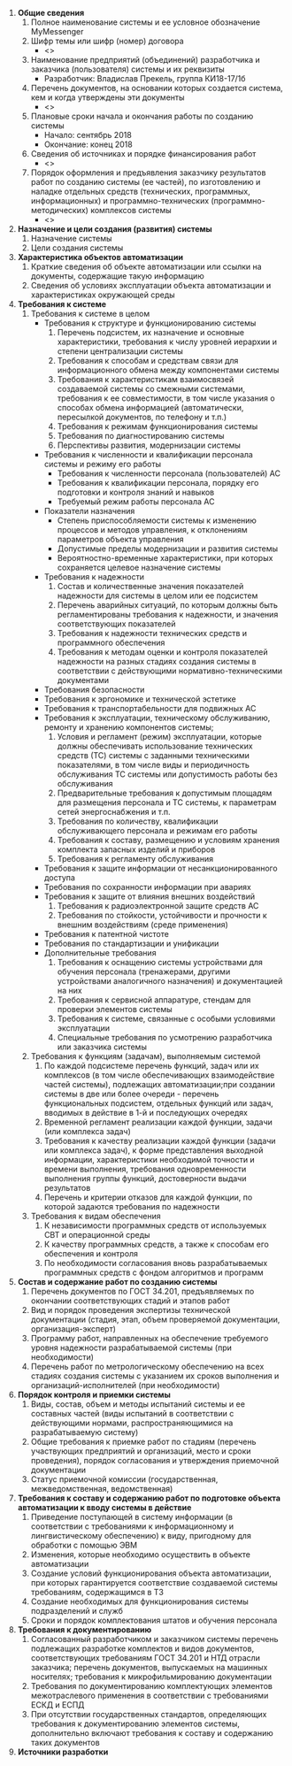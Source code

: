 1. **Общие сведения**
    1. Полное наименование системы и ее условное обозначение
    MyMessenger
    2. Шифр темы или шифр (номер) договора
        - <>
    3. Наименование предприятий (объединений) разработчика и заказчика (пользователя) системы и их реквизиты
        - Разработчик: Владислав Прекель, группа КИ18-17/1б
    4. Перечень документов, на основании которых создается система, кем и когда утверждены эти документы
        - <>
    5. Плановые сроки начала и окончания работы по созданию системы
        - Начало: сентябрь 2018
        - Окончание: конец 2018
    6. Сведения об источниках и порядке финансирования работ
        - <>
    7. Порядок оформления и предъявления заказчику результатов работ по созданию системы (ее частей), по изготовлению и наладке отдельных средств (технических, программных, информационных) и программно-технических (программно-методических) комплексов системы
        - <>
2. **Назначение и цели создания (развития) системы**
    1. Назначение системы
    2. Цели создания системы
3. **Характеристика объектов автоматизации**
    1. Краткие сведения об объекте автоматизации или ссылки на документы, содержащие такую информацию
    2. Сведения об условиях эксплуатации объекта автоматизации и характеристиках окружающей среды
4. **Требования к системе**
    1. Требования к системе в целом
        - Требования к структуре и функционированию системы
            1. Перечень подсистем, их назначение и основные характеристики, требования к числу уровней иерархии и степени централизации системы
            2. Требования к способам и средствам связи для информационного обмена между компонентами системы
            3. Требования к характеристикам взаимосвязей создаваемой системы со смежными системами, требования к ее совместимости, в том числе указания о способах обмена информацией (автоматически, пересылкой документов, по телефону и т.п.)
            4. Требования к режимам функционирования системы
            5. Требования по диагностированию системы
            6. Перспективы развития, модернизации системы
        - Требования к численности и квалификации персонала системы и режиму его работы
            - Требования к численности персонала (пользователей) АС
            - Требования к квалификации персонала, порядку его подготовки и контроля знаний и навыков
            - Требуемый режим работы персонала АС
        - Показатели назначения
            - Степень приспособляемости системы к изменению процессов и методов управления, к отклонениям параметров объекта управления
            - Допустимые пределы модернизации и развития системы
            - Вероятностно-временные характеристики, при которых сохраняется целевое назначение системы
        - Требования к надежности
            1. Состав и количественные значения показателей надежности для системы в целом или ее подсистем
            2. Перечень аварийных ситуаций, по которым должны быть регламентированы требования к надежности, и значения соответствующих показателей
            3. Требования к надежности технических средств и программного обеспечения
            4. Требования к методам оценки и контроля показателей надежности на разных стадиях создания системы в соответствии с действующими нормативно-техническими документами
        - Требования безопасности
        - Требования к эргономике и технической эстетике
        - Требования к транспортабельности для подвижных АС
        - Требования к эксплуатации, техническому обслуживанию, ремонту и хранению компонентов системы;
            1. Условия и регламент (режим) эксплуатации, которые должны обеспечивать использование технических средств (ТС) системы с заданными техническими показателями, в том числе виды и периодичность обслуживания ТС системы или допустимость работы без обслуживания
            2. Предварительные требования к допустимым площадям для размещения персонала и ТС системы, к параметрам сетей энергоснабжения и т.п.
            3. Требования по количеству, квалификации обслуживающего персонала и режимам его работы
            4. Требования к составу, размещению и условиям хранения комплекта запасных изделий и приборов
            5. Требования к регламенту обслуживания
        - Требования к защите информации от несанкционированного доступа
        - Требования по сохранности информации при авариях
        - Требования к защите от влияния внешних воздействий
            1. Требования к радиоэлектронной защите средств АС
            2. Требования по стойкости, устойчивости и прочности к внешним воздействиям (среде применения)
        - Требования к патентной чистоте
        - Требования по стандартизации и унификации
        - Дополнительные требования
            1. Требования к оснащению системы устройствами для обучения персонала (тренажерами, другими устройствами аналогичного назначения) и документацией на них
            2. Требования к сервисной аппаратуре, стендам для проверки элементов системы
            3. Требования к системе, связанные с особыми условиями эксплуатации
            4. Специальные требования по усмотрению разработчика или заказчика системы
    2. Требования к функциям (задачам), выполняемым системой
        1. По каждой подсистеме перечень функций, задач или их комплексов (в том числе обеспечивающих взаимодействие частей системы), подлежащих автоматизации;при создании системы в две или более очереди - перечень функциональных подсистем, отдельных функций или задач, вводимых в действие в 1-й и последующих очередях
        2. Временной регламент реализации каждой функции, задачи (или комплекса задач)
        3. Требования к качеству реализации каждой функции (задачи или комплекса задач), к форме представления выходной информации, характеристики необходимой точности и времени выполнения, требования одновременности выполнения группы функций, достоверности выдачи результатов
        4. Перечень и критерии отказов для каждой функции, по которой задаются требования по надежности
    3. Требования к видам обеспечения
        1. К независимости программных средств от используемых СВТ и операционной среды
        2. К качеству программных средств, а также к способам его обеспечения и контроля
        3. По необходимости согласования вновь разрабатываемых программных средств с фондом алгоритмов и программ
5. **Состав и содержание работ по созданию системы**
    1. Перечень документов по ГОСТ 34.201, предъявляемых по окончании соответствующих стадий и этапов работ
    2. Вид и порядок проведения экспертизы технической документации (стадия, этап, объем проверяемой документации, организация-эксперт)
    3. Программу работ, направленных на обеспечение требуемого уровня надежности разрабатываемой системы (при необходимости)
    4. Перечень работ по метрологическому обеспечению на всех стадиях создания системы с указанием их сроков выполнения и организаций-исполнителей (при необходимости)
6. **Порядок контроля и приемки системы**
    1. Виды, состав, объем и методы испытаний системы и ее составных частей (виды испытаний в соответствии с действующими нормами, распространяющимися на разрабатываемую систему)
    2. Общие требования к приемке работ по стадиям (перечень участвующих предприятий и организаций, место и сроки проведения), порядок согласования и утверждения приемочной документации
    3. Статус приемочной комиссии (государственная, межведомственная, ведомственная)
7. **Требования к составу и содержанию работ по подготовке объекта автоматизации к вводу системы в действие**
    1. Приведение поступающей в систему информации (в соответствии с требованиями к информационному и лингвистическому обеспечению) к виду, пригодному для обработки с помощью ЭВМ
    2. Изменения, которые необходимо осуществить в объекте автоматизации
    3. Создание условий функционирования объекта автоматизации, при которых гарантируется соответствие создаваемой системы требованиям, содержащимся в ТЗ
    4. Создание необходимых для функционирования системы подразделений и служб
    5. Сроки и порядок комплектования штатов и обучения персонала
8. **Требования к документированию**
    1. Согласованный разработчиком и заказчиком системы перечень подлежащих разработке комплектов и видов документов, соответствующих требованиям ГОСТ 34.201 и НТД отрасли заказчика; перечень документов, выпускаемых на машинных носителях; требования к микрофильмированию документации
    2. Требования по документированию комплектующих элементов межотраслевого применения в соответствии с требованиями ЕСКД и ЕСПД
    3. При отсутствии государственных стандартов, определяющих требования к документированию элементов системы, дополнительно включают требования к составу и содержанию таких документов
9. **Источники разработки**
